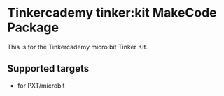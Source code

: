 # Tinkercademy tinker:kit MakeCode Package

This is for the Tinkercademy micro:bit Tinker Kit. 

## Supported targets

* for PXT/microbit
